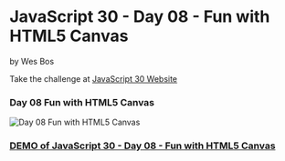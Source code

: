 # JavaScript 30  - Day 08 - Fun with HTML5 Canvas

by Wes Bos

Take the challenge at [JavaScript 30 Website](http://www.javascript30.com)


### Day 08 Fun with HTML5 Canvas

![Day 08 Fun with HTML5 Canvas](https://github.com/DKMitt/javascript30/blob/master/Day-08-Fun-with-HTML5-Canvas/images/day-8.jpg)

### [DEMO of JavaScript 30  - Day 08 - Fun with HTML5 Canvas](http://www.dkmitt.com/mycoding/JavaScript30/Day-08-Fun-with-HTML5-Canvas/)


